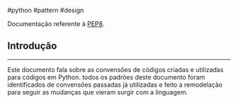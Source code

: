 #python #pattern #design 


Documentação referente à [PEP8](https://peps.python.org/pep-0008/).

## Introdução
---
Este documento fala sobre as convensões de códigos criadas e utilizadas para códigos em Python. todos os padrões deste documento foram identificados de convensões passadas já utilizadas e feito a remodelação para seguir as mudanças que vieram surgir com a linguagem.
